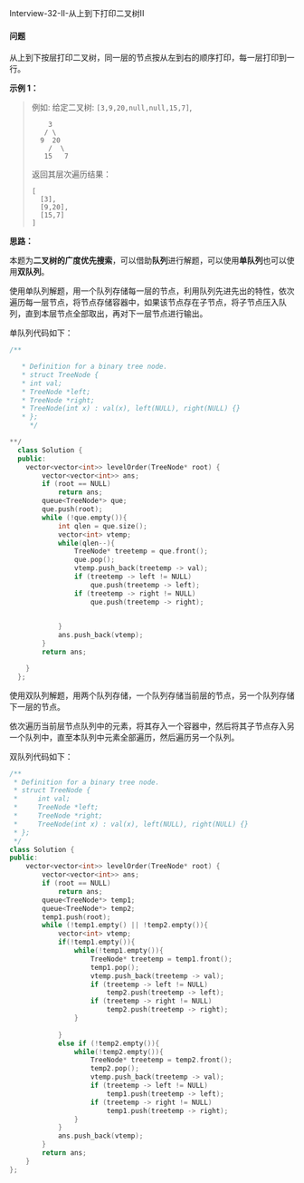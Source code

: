 Interview-32-II-从上到下打印二叉树II

#### 问题

​	从上到下按层打印二叉树，同一层的节点按从左到右的顺序打印，每一层打印到一行。

**示例 1：**

> 例如:
> 给定二叉树: `[3,9,20,null,null,15,7]`,
>
> ```
>     3
>    / \
>   9  20
>     /  \
>    15   7
> ```
>
> 返回其层次遍历结果：
>
> ```
> [
>   [3],
>   [9,20],
>   [15,7]
> ]
> ```



**思路：**

本题为**二叉树的广度优先搜索**，可以借助**队列**进行解题，可以使用**单队列**也可以使用**双队列**。

使用单队列解题，用一个队列存储每一层的节点，利用队列先进先出的特性，依次遍历每一层节点，将节点存储容器中，如果该节点存在子节点，将子节点压入队列，直到本层节点全部取出，再对下一层节点进行输出。

单队列代码如下：



```c++
/**

   * Definition for a binary tree node.
   * struct TreeNode {
   * int val;
   * TreeNode *left;
   * TreeNode *right;
   * TreeNode(int x) : val(x), left(NULL), right(NULL) {}
   * };
     */

**/
  class Solution {
  public:
    vector<vector<int>> levelOrder(TreeNode* root) {
        vector<vector<int>> ans;
        if (root == NULL)
            return ans;
        queue<TreeNode*> que;
        que.push(root);
        while (!que.empty()){
            int qlen = que.size();
            vector<int> vtemp;
            while(qlen--){
                TreeNode* treetemp = que.front();
                que.pop();
                vtemp.push_back(treetemp -> val);
                if (treetemp -> left != NULL)
                    que.push(treetemp -> left);
                if (treetemp -> right != NULL)
                    que.push(treetemp -> right);
                

            }
            ans.push_back(vtemp);
        }
        return ans;

    }
  };
```



使用双队列解题，用两个队列存储，一个队列存储当前层的节点，另一个队列存储下一层的节点。

依次遍历当前层节点队列中的元素，将其存入一个容器中，然后将其子节点存入另一个队列中，直至本队列中元素全部遍历，然后遍历另一个队列。

双队列代码如下：

```cpp
/**
 * Definition for a binary tree node.
 * struct TreeNode {
 *     int val;
 *     TreeNode *left;
 *     TreeNode *right;
 *     TreeNode(int x) : val(x), left(NULL), right(NULL) {}
 * };
 */
class Solution {
public:
    vector<vector<int>> levelOrder(TreeNode* root) {
        vector<vector<int>> ans;
        if (root == NULL)
            return ans;
        queue<TreeNode*> temp1;
        queue<TreeNode*> temp2;
        temp1.push(root);
        while (!temp1.empty() || !temp2.empty()){
            vector<int> vtemp;
            if(!temp1.empty()){
                while(!temp1.empty()){
                    TreeNode* treetemp = temp1.front();
                    temp1.pop();
                    vtemp.push_back(treetemp -> val);
                    if (treetemp -> left != NULL)
                        temp2.push(treetemp -> left);
                    if (treetemp -> right != NULL)
                        temp2.push(treetemp -> right);
                }
                
            }
            else if (!temp2.empty()){
                while(!temp2.empty()){
                    TreeNode* treetemp = temp2.front();
                    temp2.pop();
                    vtemp.push_back(treetemp -> val);
                    if (treetemp -> left != NULL)
                        temp1.push(treetemp -> left);
                    if (treetemp -> right != NULL)
                        temp1.push(treetemp -> right);
                }
            }
            ans.push_back(vtemp);
        }
        return ans;
    }
};
```